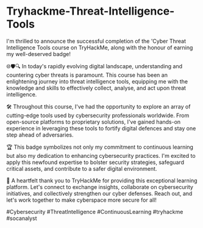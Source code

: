 # Tryhackme-Threat-Intelligence-Tools

I'm thrilled to announce the successful completion of the 'Cyber Threat Intelligence Tools course on TryHackMe, along with the honour of earning my well-deserved badge! 

🌐🛡️🔍 In today's rapidly evolving digital landscape, understanding and countering cyber threats is paramount. This course has been an enlightening journey into threat intelligence tools, equipping me with the knowledge and skills to effectively collect, analyse, and act upon threat intelligence.

🛠️ Throughout this course, I've had the opportunity to explore an array of cutting-edge tools used by cybersecurity professionals worldwide. From open-source platforms to proprietary solutions, I've gained hands-on experience in leveraging these tools to fortify digital defences and stay one step ahead of adversaries.

🏆 This badge symbolizes not only my commitment to continuous learning but also my dedication to enhancing cybersecurity practices. I'm excited to apply this newfound expertise to bolster security strategies, safeguard critical assets, and contribute to a safer digital environment.

🙏 A heartfelt thank you to TryHackMe for providing this exceptional learning platform. Let's connect to exchange insights, collaborate on cybersecurity initiatives, and collectively strengthen our cyber defenses. Reach out, and let's work together to make cyberspace more secure for all!

#Cybersecurity #ThreatIntelligence #ContinuousLearning #tryhackme #socanalyst
